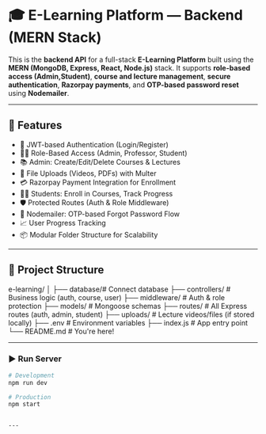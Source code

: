 # 🎓 E-Learning Platform — Backend (MERN Stack)

This is the **backend API** for a full-stack **E-Learning Platform** built using the **MERN (MongoDB, Express, React, Node.js)** stack. It supports **role-based access (Admin,Student)**, **course and lecture management**, **secure authentication**, **Razorpay payments**, and **OTP-based password reset** using **Nodemailer**.

---

## 🚀 Features

- 👤 JWT-based Authentication (Login/Register)
- 👮‍♂️ Role-Based Access (Admin, Professor, Student)
- 📚 Admin: Create/Edit/Delete Courses & Lectures
- 🎥 File Uploads (Videos, PDFs) with Multer
- 💳 Razorpay Payment Integration for Enrollment
- 🧑‍🎓 Students: Enroll in Courses, Track Progress
- 🛡️ Protected Routes (Auth & Role Middleware)
- 📩 Nodemailer: OTP-based Forgot Password Flow
- 📈 User Progress Tracking 
- 📦 Modular Folder Structure for Scalability

---

## 📁 Project Structure

e-learning/
│
├── database/# Connect database
├── controllers/ # Business logic (auth, course, user)
├── middleware/ # Auth & role protection
├── models/ # Mongoose schemas
├── routes/ # All Express routes (auth, admin, student)
├── uploads/ # Lecture videos/files (if stored locally)
├── .env # Environment variables
├── index.js # App entry point
└── README.md # You're here!

---

### ▶️ Run Server

```bash
# Development
npm run dev

# Production
npm start


---

